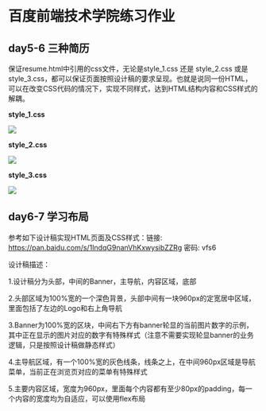 # 百度前端技术学院练习作业 #


## day5-6 三种简历 ##
保证resume.html中引用的css文件，无论是style_1.css 还是 style_2.css 或是 style_3.css，都可以保证页面按照设计稿的要求呈现。也就是说同一份HTML，可以在改变CSS代码的情况下，实现不同样式，达到HTML结构内容和CSS样式的解耦。

**style_1.css**

![](https://b.bdstatic.com/searchbox/icms/searchbox/img/resume1.png)

**style_2.css**

![](https://b.bdstatic.com/searchbox/icms/searchbox/img/resume2.png)

**style_3.css**

![](https://b.bdstatic.com/searchbox/icms/searchbox/img/resume3.png)

## day6-7 学习布局 ##

参考如下设计稿实现HTML页面及CSS样式：链接: https://pan.baidu.com/s/1IndqG9nanVhKxwysibZZRg 密码: vfs6

设计稿描述：

1.设计稿分为头部，中间的Banner，主导航，内容区域，底部

2.头部区域为100%宽的一个深色背景，头部中间有一块960px的定宽居中区域，里面包括了左边的Logo和右上角导航

3.Banner为100%宽的区块，中间右下方有banner轮显的当前图片数字的示例，其中正在显示的图片对应的数字有特殊样式（注意不需要实现轮显banner的业务逻辑，只是按照设计稿做静态样式）

4.主导航区域，有一个100%宽的灰色线条，线条之上，在中间960px区域是导航菜单，当前正在浏览页对应的菜单有特殊样式

5.主要内容区域，宽度为960px，里面每个内容都有至少80px的padding，每一个内容的宽度均为自适应，可以使用flex布局

